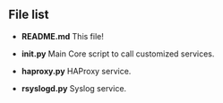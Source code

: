 ## File list

* **README.md** This file!

* **__init__.py** Main Core script to call customized services.

* **haproxy.py** HAProxy service.

* **rsyslogd.py** Syslog service.

